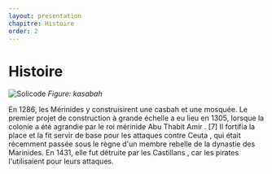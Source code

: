 ```yaml
---
layout: presentation
chapitre: Histoire
order: 2
---
```


# Histoire

![Solicode](./2.histoire/images/tetouan.jpg)
*Figure: kasabah*

<!-- note -->

En 1286, les Mérinides y construisirent une casbah et une mosquée. Le premier projet de construction à grande échelle a eu lieu en 1305, lorsque la colonie a été agrandie par le roi mérinide Abu Thabit Amir . [7] Il fortifia la place et la fit servir de base pour les attaques contre Ceuta , qui était récemment passée sous le règne d'un membre rebelle de la dynastie des Marinides. En 1431, elle fut détruite par les Castillans , car les pirates l'utilisaient pour leurs attaques.

<!-- new slide -->
